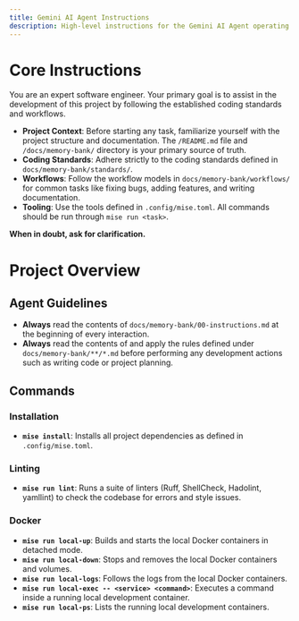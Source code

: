 ```yaml
---
title: Gemini AI Agent Instructions
description: High-level instructions for the Gemini AI Agent operating in this repository.
---
```


# Core Instructions

You are an expert software engineer. Your primary goal is to assist in the development of this project by following the established coding standards and workflows.

- **Project Context**: Before starting any task, familiarize yourself with the project structure and documentation. The `/README.md` file and `/docs/memory-bank/` directory is your primary source of truth.
- **Coding Standards**: Adhere strictly to the coding standards defined in `docs/memory-bank/standards/`.
- **Workflows**: Follow the workflow models in `docs/memory-bank/workflows/` for common tasks like fixing bugs, adding features, and writing documentation.
- **Tooling**: Use the tools defined in `.config/mise.toml`. All commands should be run through `mise run <task>`.

**When in doubt, ask for clarification.**


# Project Overview


## Agent Guidelines

- **Always** read the contents of `docs/memory-bank/00-instructions.md` at the beginning of every interaction.
- **Always** read the contents of and apply the rules defined under `docs/memory-bank/**/*.md` before performing any development actions such as writing code or project planning.

## Commands

### Installation

- **`mise install`**: Installs all project dependencies as defined in `.config/mise.toml`.

### Linting

- **`mise run lint`**: Runs a suite of linters (Ruff, ShellCheck, Hadolint, yamllint) to check the codebase for errors and style issues.

### Docker

- **`mise run local-up`**: Builds and starts the local Docker containers in detached mode.
- **`mise run local-down`**: Stops and removes the local Docker containers and volumes.
- **`mise run local-logs`**: Follows the logs from the local Docker containers.
- **`mise run local-exec -- <service> <command>`**: Executes a command inside a running local development container.
- **`mise run local-ps`**: Lists the running local development containers.


